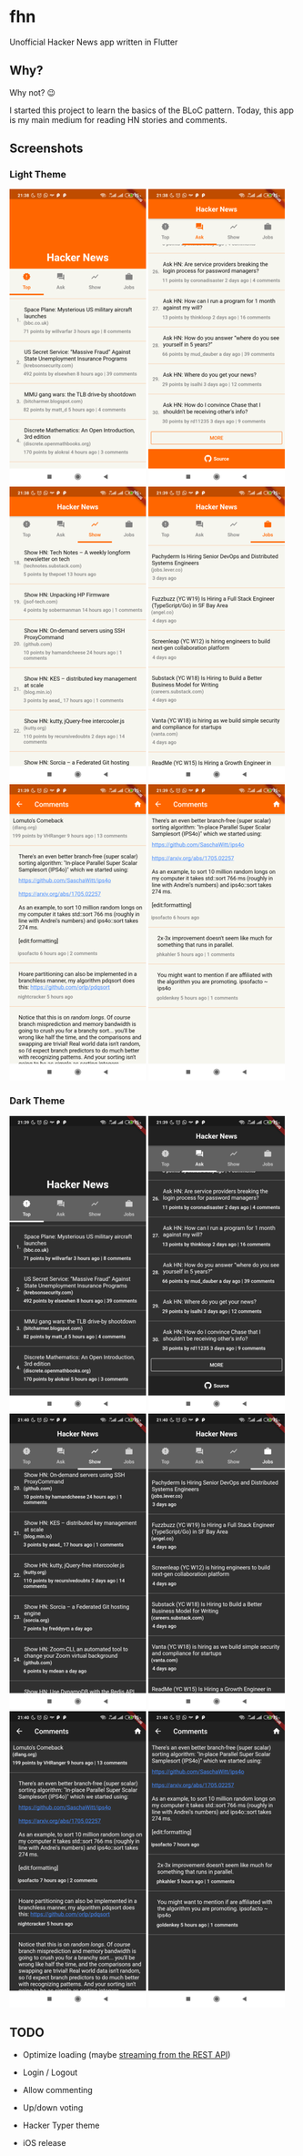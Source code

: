 # fhn

Unofficial Hacker News app written in Flutter

## Why?

Why not? :wink:

I started this project to learn the basics of the BLoC pattern. Today, this app is my main medium for reading HN stories and comments.

## Screenshots

### Light Theme

![Image of Yaktocat](https://raw.githubusercontent.com/felipebueno/fhn/master/screenshots/top_light1.png)
![Image of Yaktocat](https://raw.githubusercontent.com/felipebueno/fhn/master/screenshots/ask_light1.png)
![Image of Yaktocat](https://raw.githubusercontent.com/felipebueno/fhn/master/screenshots/show_light1.png)
![Image of Yaktocat](https://raw.githubusercontent.com/felipebueno/fhn/master/screenshots/jobs_light1.png)
![Image of Yaktocat](https://raw.githubusercontent.com/felipebueno/fhn/master/screenshots/comments_light1.png)
![Image of Yaktocat](https://raw.githubusercontent.com/felipebueno/fhn/master/screenshots/comments_light2.png)


### Dark Theme

![Image of Yaktocat](https://raw.githubusercontent.com/felipebueno/fhn/master/screenshots/top_dark1.png)
![Image of Yaktocat](https://raw.githubusercontent.com/felipebueno/fhn/master/screenshots/ask_dark1.png)
![Image of Yaktocat](https://raw.githubusercontent.com/felipebueno/fhn/master/screenshots/show_dark1.png)
![Image of Yaktocat](https://raw.githubusercontent.com/felipebueno/fhn/master/screenshots/jobs_dark1.png)
![Image of Yaktocat](https://raw.githubusercontent.com/felipebueno/fhn/master/screenshots/comments_dark1.png)
![Image of Yaktocat](https://raw.githubusercontent.com/felipebueno/fhn/master/screenshots/comments_dark2.png)

## TODO

- Optimize loading (maybe [streaming from the REST API](https://firebase.google.com/docs/reference/rest/database))

- Login / Logout

- Allow commenting

- Up/down voting

- Hacker Typer theme

- iOS release
